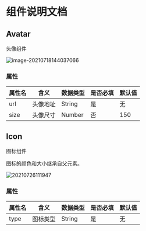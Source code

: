 # 组件说明文档

## Avatar

头像组件

![image-20210718144037066](https://gitee.com/dahuyou_top/pic-bed/raw/master/imgs/20210718144037.png)

### 属性

| 属性名 | 含义     | 数据类型 | 是否必填 | 默认值 |
| ------ | -------- | -------- | -------- | ------ |
| url    | 头像地址 | String   | 是       | 无     |
| size   | 头像尺寸 | Number   | 否       | 150    |

## Icon

图标组件

图标的颜色和大小继承自父元素。

![20210726111947](https://cdn.jsdelivr.net/gh/123taojiale/dahuyou_picture@main/blogs/20210726111947.png)

### 属性

| 属性名 | 含义     | 数据类型 | 是否必填 | 默认值 |
| ------ | -------- | -------- | -------- | ------ |
| type   | 图标类型 | String   | 是       | 无     |